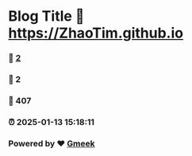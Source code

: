 # Blog Title :link: https://ZhaoTim.github.io 
### :page_facing_up: [2](https://ZhaoTim.github.io/tag.html) 
### :speech_balloon: 2 
### :hibiscus: 407 
### :alarm_clock: 2025-01-13 15:18:11 
### Powered by :heart: [Gmeek](https://github.com/Meekdai/Gmeek)
